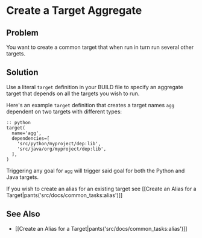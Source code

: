 # Create a Target Aggregate

## Problem

You want to create a common target that when run in turn run several other targets.

## Solution

Use a literal `target` definition in your BUILD file to specify an aggregate target that depends on all the targets you wish to run.

Here's an example `target` definition that creates a target names `agg` dependent on two targets with different types:

    :: python
    target(
      name='agg',
      dependencies=[
        'src/python/myproject/dep:lib',
        'src/java/org/myproject/dep:lib',
      ],
    )

Triggering any goal for `agg` will trigger said goal for both the Python and Java targets.

If you wish to create an alias for an existing target see [[Create an Alias for a Target|pants('src/docs/common_tasks:alias')]]

## See Also

* [[Create an Alias for a Target|pants('src/docs/common_tasks:alias')]]
